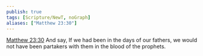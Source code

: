 ```yaml
---
publish: true
tags: [Scripture/NewT, noGraph]
aliases: ["Matthew 23:30"]
---
```

[Matthew 23:30](https://churchofjesuschrist.org/study/scriptures/nt/matt/23?lang=eng&id=p30#p30) And say, If we had been in the days of our fathers, we would not have been partakers with them in the blood of the prophets.
